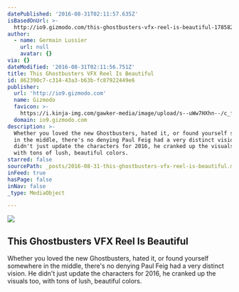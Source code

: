 ```yaml
---
datePublished: '2016-08-31T02:11:57.635Z'
isBasedOnUrl: >-
  http://io9.gizmodo.com/this-ghostbusters-vfx-reel-is-beautiful-1785821397?rev=1472249857084&utm_campaign=socialflow_io9_facebook&utm_source=io9_facebook&utm_medium=socialflow
author:
  - name: Germain Lussier
    url: null
    avatar: {}
via: {}
dateModified: '2016-08-31T02:11:56.751Z'
title: This Ghostbusters VFX Reel Is Beautiful
id: 862390c7-c314-43a3-b63b-fc87922449e6
publisher:
  url: 'http://io9.gizmodo.com'
  name: Gizmodo
  favicon: >-
    https://i.kinja-img.com/gawker-media/image/upload/s--uWw7HXhn--/c_fill,fl_progressive,g_center,h_80,q_80,w_80/eh1hvjxamru5z6aobgwc.png
  domain: io9.gizmodo.com
description: >-
  Whether you loved the new Ghostbusters, hated it, or found yourself somewhere
  in the middle, there's no denying Paul Feig had a very distinct vision. He
  didn't just update the characters for 2016, he cranked up the visuals too,
  with tons of lush, beautiful colors.
starred: false
sourcePath: _posts/2016-08-31-this-ghostbusters-vfx-reel-is-beautiful.md
inFeed: true
hasPage: false
inNav: false
_type: MediaObject

---
```

<article style=""><img src="https://imgflo.herokuapp.com/graph/2b2431f8e7ba7b0/17d3c5c2df1c844020d7c7615fc45698/noop.jpg?input=https%3A%2F%2Fi.kinja-img.com%2Fgawker-media%2Fimage%2Fupload%2Fs--TRp1onM9--%2Fc_fill%2Cfl_progressive%2Cg_center%2Ch_450%2Cq_80%2Cw_800%2Ffklfaude2svsmzei86bl.jpg" /><h1>This Ghostbusters VFX Reel Is Beautiful</h1><p>Whether you loved the new Ghostbusters, hated it, or found yourself somewhere in the middle, there's no denying Paul Feig had a very distinct vision. He didn't just update the characters for 2016, he cranked up the visuals too, with tons of lush, beautiful colors.</p></article>